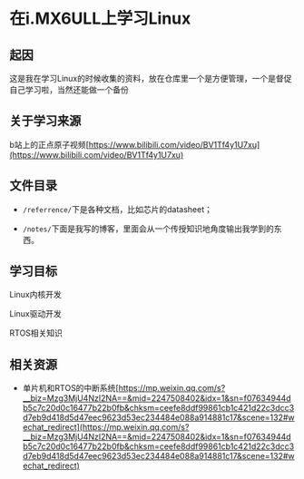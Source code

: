 # 在i.MX6ULL上学习Linux

## 起因

这是我在学习Linux的时候收集的资料，放在仓库里一个是方便管理，一个是督促自己学习啦，当然还能做一个备份

## 关于学习来源

b站上的正点原子视频[https://www.bilibili.com/video/BV1Tf4y1U7xu](https://www.bilibili.com/video/BV1Tf4y1U7xu)

## 文件目录

- `/referrence/`下是各种文档，比如芯片的datasheet；

- `/notes/`下面是我写的博客，里面会从一个传授知识地角度输出我学到的东西。

## 学习目标

Linux内核开发

Linux驱动开发

RTOS相关知识

## 相关资源

- 单片机和RTOS的中断系统[https://mp.weixin.qq.com/s?__biz=Mzg3MjU4NzI2NA==&mid=2247508402&idx=1&sn=f07634944db5c7c20d0c16477b22b0fb&chksm=ceefe8ddf99861cb1c421d22c3dcc3d7eb9d418d5d47eec9623d53ec234484e088a914881c17&scene=132#wechat_redirect](https://mp.weixin.qq.com/s?__biz=Mzg3MjU4NzI2NA==&mid=2247508402&idx=1&sn=f07634944db5c7c20d0c16477b22b0fb&chksm=ceefe8ddf99861cb1c421d22c3dcc3d7eb9d418d5d47eec9623d53ec234484e088a914881c17&scene=132#wechat_redirect)
